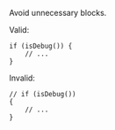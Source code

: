 
Avoid unnecessary blocks.

Valid:
````
if (isDebug()) {
    // ...
}
````

Invalid:
````
// if (isDebug())
{
    // ...
}
````
